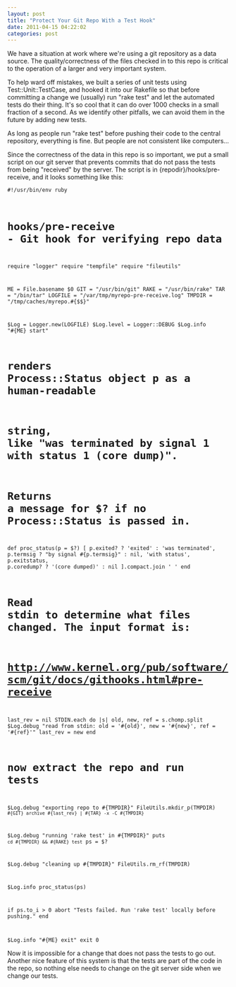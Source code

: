 ```yaml
---
layout: post
title: "Protect Your Git Repo With a Test Hook"
date: 2011-04-15 04:22:02
categories: post
---
```

We have a situation at work where we're using a git repository as a data source.  The quality/correctness of the files checked in to this repo is critical to the operation of a larger and very important system.

To help ward off mistakes, we built a series of unit tests using Test::Unit::TestCase, and hooked it into our Rakefile so that before committing a change we (usually) run "rake test" and let the automated tests do their thing.  It's so cool that it can do over 1000 checks in a small fraction of a second.  As we identify other pitfalls, we can avoid them in the future by adding new tests.

As long as people run "rake test" before pushing their code to the central repository, everything is fine.  But people are not consistent like computers...

Since the correctness of the data in this repo is so important, we put a small script on our git server that prevents commits that do not pass the tests from being "received" by the server.  The script is in {repodir}/hooks/pre-receive, and it looks something like this:

<code>#!/usr/bin/env ruby
# hooks/pre-receive - Git hook for verifying repo data

require "logger"
require "tempfile"
require "fileutils"

ME = File.basename $0
GIT = "/usr/bin/git"
RAKE = "/usr/bin/rake"
TAR = "/bin/tar"
LOGFILE = "/var/tmp/myrepo-pre-receive.log"
TMPDIR = "/tmp/caches/myrepo.#{$$}"

$Log = Logger.new(LOGFILE)
$Log.level = Logger::DEBUG
$Log.info "#{ME} start"

# renders Process::Status object p as a human-readable
# string, like "was terminated by signal 1 with status 1 (core dump)".
# Returns a message for $? if no Process::Status is passed in.
def proc_status(p = $?)
  [
    p.exited? ? 'exited' : 'was terminated',
    p.termsig ? "by signal #{p.termsig}" : nil,
    'with status', p.exitstatus,
    p.coredump? ? '(core dumped)' : nil
  ].compact.join ' '
end

# Read stdin to determine what files changed. The input format is:
# http://www.kernel.org/pub/software/scm/git/docs/githooks.html#pre-receive

last_rev = nil
STDIN.each do |s|
  old, new, ref = s.chomp.split
  $Log.debug "read from stdin: old = '#{old}', new = '#{new}', ref = '#{ref}'"
  last_rev = new
end

# now extract the repo and run tests
$Log.debug "exporting repo to #{TMPDIR}"
FileUtils.mkdir_p(TMPDIR)
`#{GIT} archive #{last_rev} | #{TAR} -x -C #{TMPDIR}`

$Log.debug "running 'rake test' in #{TMPDIR}"
puts `cd #{TMPDIR} && #{RAKE} test`
ps = $?

$Log.debug "cleaning up #{TMPDIR}"
FileUtils.rm_rf(TMPDIR)

$Log.info proc_status(ps)

if ps.to_i > 0
  abort "Tests failed.  Run 'rake test' locally before pushing."
end

$Log.info "#{ME} exit"
exit 0</code>

Now it is impossible for a change that does not pass the tests to go out.  Another nice feature of this system is that the tests are part of the code in the repo, so nothing else needs to change on the git server side when we change our tests.
